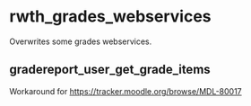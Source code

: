 # rwth_grades_webservices

Overwrites some grades webservices.

## gradereport_user_get_grade_items

Workaround for <https://tracker.moodle.org/browse/MDL-80017>
